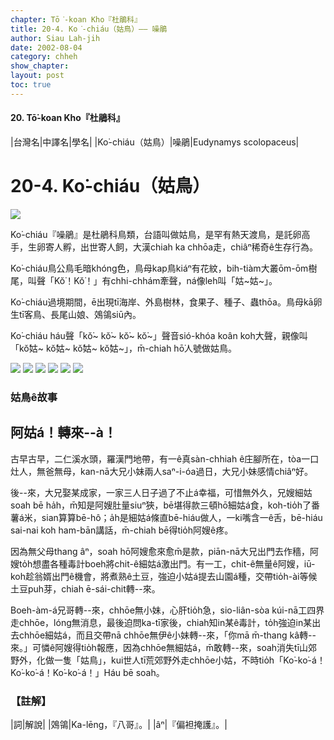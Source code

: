 ```yaml
---
chapter: Tō͘-koan Kho『杜鵑科』
title: 20-4. Ko͘-chiáu（姑鳥）—— 噪鵑
author: Siau Lah-jih
date: 2002-08-04
category: chheh
show_chapter: 
layout: post
toc: true
---
```


#### 20. Tō͘-koan Kho『杜鵑科』


|台灣名|中譯名|學名|
|Ko͘-chiáu（姑鳥）|噪鵑|Eudynamys scolopaceus|


# 20-4. Ko͘-chiáu（姑鳥）

![](../too5/20/20-4-1.Ko͘-chiáu.jpg)


Ko͘-chiáu『噪鵑』是杜鵑科鳥類，台語叫做姑鳥，是罕有熱天渡鳥，是託卵高手，生卵寄人孵，出世寄人飼，大漢chiah ka chhōa走，chiâⁿ稀奇ê生存行為。

Ko͘-chiáu鳥公鳥毛暗khóng色，鳥母kap鳥kiáⁿ有花紋，bih-tiàm大叢ōm-ōm樹尾，叫聲「Kŏ͘！Kŏ͘！」有chhi-chhám牽聲，ná像leh叫「姑~姑~」。

Ko͘-chiáu過境期間，ē出現tī海岸、外島樹林，食果子、種子、蟲thōa。鳥母kā卵生tī客鳥、長尾山娘、鵁鴒siū內。

Ko͘-chiáu háu聲「kŏ͘~ kŏ͘~ kŏ͘~ kŏ͘~」聲音sió-khóa koân koh大聲，親像叫「kŏ͘姑~ kŏ͘姑~ kŏ͘姑~ kŏ͘姑~」，m̄-chiah hō͘人號做姑鳥。

![](../too5/20/20-4-2.Ko͘-chiáu.jpg)
![](../too5/20/20-4-4.Ko͘-chiáu.jpg)
![](../too5/20/20-4-3.Ko͘-chiáu.jpg)
![](../too5/20/20-4-5.Ko͘-chiáu.jpg)
![](../too5/20/20-4-6.Ko͘-chiáu.jpg)
![](../too5/20/20-4-7.Ko͘-chiáu.jpg)


### 姑鳥ê故事
## **阿姑á！轉來--à！**

古早古早，二仁溪水頭，羅漢門地帶，有一ê真sàn-chhiah ê庄腳所在，tòa一口灶人，無爸無母，kan-nā大兄小妹兩人saⁿ-i-óa過日，大兄小妹感情chiâⁿ好。

後--來，大兄娶某成家，一家三人日子過了不止á幸福，可惜無外久，兄嫂細姑soah bē ha̍h，m̄知是阿嫂肚量siuⁿ狹，bē堪得款三頓hō͘細姑á食，koh-tio̍h了番薯á米，sian算算bē-hô；a̍h是細姑á條直bē-hiáu做人，一ki嘴含一ê舌，bē-hiáu sai-nai koh ham-bān講話，m̄-chiah bē得tio̍h阿嫂ê疼。

因為無父母thang âⁿ，soah hō͘阿嫂愈來愈m̄是款，piān-nā大兄出門去作穡，阿嫂to̍h想盡各種毒計boeh將chit-ê細姑á激出門。有一工，chit-ê無量ê阿嫂，iū-koh趁翁婿出門ê機會，將煮熟ê土豆，強迫小姑á提去山園á種，交帶tio̍h-ài等候土豆puh芽，chiah ē-sái-chit轉--來。

Boeh-àm-á兄哥轉--來，chhōe無小妹，心肝tio̍h急，sio-liân-sòa kúi-nā工四界走chhōe，lóng無消息，最後迫問ka-tī家後，chiah知in某ê毒計，to̍h強迫in某出去chhōe細姑á，而且交帶nā chhōe無伊ê小妹轉--來，「你mā m̄-thang kâ轉--來。」可憐ê阿嫂得tio̍h報應，因為chhōe無細姑á，m̄敢轉--來，soah消失tī山郊野外，化做一隻「姑鳥」，kui世人tī荒郊野外走chhōe小姑，不時tio̍h「Ko͘-ko͘-á！Ko͘-ko͘-á！Ko͘-ko͘-á！」Háu bē soah。


### 【註解】

|詞|解說|
|鵁鴒|Ka-lēng，『八哥』。|
|âⁿ|『偏袒掩護』。|

